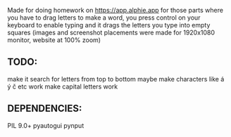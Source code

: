 Made for doing homework on https://app.alphie.app for those parts where you have to drag letters to make a word, you press control on your keyboard to enable typing and it drags the letters you type into empty squares
(images and screenshot placements were made for 1920x1080 monitor, website at 100% zoom)

## TODO:
make it search for letters from top to bottom
maybe make characters like á ý č etc work
make capital letters work

## DEPENDENCIES:
PIL 9.0+
pyautogui
pynput
